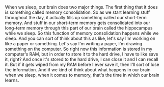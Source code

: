  When we sleep, our brain does two major things. The first thing that it does is something called memory consolidation. So as we start learning stuff throughout the day, it actually fills up something called our short-term memory. And stuff in our short-term memory gets consolidated into our long-term memory through this part of our brain called the hippocampus while we sleep. So this function of memory consolidation happens while we sleep. And you can sort of think about this as like, let's say I'm working on like a paper or something. Let's say I'm writing a paper, I'm drawing something on the computer. So right now this information is stored in my computer's RAM, but in order to store it to the hard drive, I have to like save it, right? And once it's stored to the hard drive, I can close it and I can recall it. But if it gets wiped from my RAM before I ever save it, then I'll sort of lose the information. And if we kind of think about what happens in our brain when we sleep, when it comes to memory, that's the time in which our brain learns.